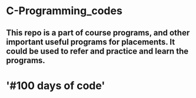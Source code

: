 # C-Programming_codes

## This repo is a part of course programs, and other important useful programs for placements. It could be used to refer and practice and learn the programs.
# '#100 days of code'
